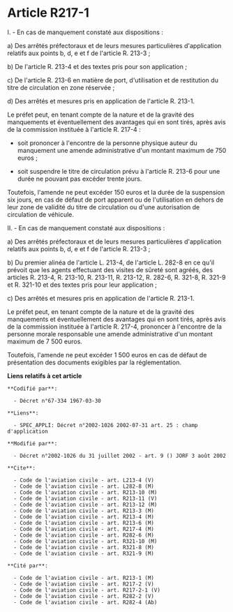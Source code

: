 # Article R217-1

I. - En cas de manquement constaté aux dispositions :

a) Des arrêtés préfectoraux et de leurs mesures particulières d'application relatifs aux points b, d, e et f de l'article R.
213-3 ;

b) De l'article R. 213-4 et des textes pris pour son application ;

c) De l'article R. 213-6 en matière de port, d'utilisation et de restitution du titre de circulation en zone réservée ;

d) Des arrêtés et mesures pris en application de l'article R. 213-1.

Le préfet peut, en tenant compte de la nature et de la gravité des manquements et éventuellement des avantages qui en sont
tirés, après avis de la commission instituée à l'article R. 217-4 :

- soit prononcer à l'encontre de la personne physique auteur du manquement une amende administrative d'un montant maximum de
750 euros ;

- soit suspendre le titre de circulation prévu à l'article R. 213-6 pour une durée ne pouvant pas excéder trente jours.

Toutefois, l'amende ne peut excéder 150 euros et la durée de la suspension six jours, en cas de défaut de port apparent ou de
l'utilisation en dehors de leur zone de validité du titre de circulation ou d'une autorisation de circulation de véhicule.

II. - En cas de manquement constaté aux dispositions :

a) Des arrêtés préfectoraux et de leurs mesures particulières d'application relatifs aux points b, d, e et f de l'article R.
213-3 ;

b) Du premier alinéa de l'article L. 213-4, de l'article L. 282-8 en ce qu'il prévoit que les agents effectuant des visites
de sûreté sont agréés, des articles R. 213-4, R. 213-10, R. 213-11, R. 213-12, R. 282-6, R. 321-8, R. 321-9 et R. 321-10 et
des textes pris pour leur application ;

c) Des arrêtés et mesures pris en application de l'article R. 213-1.

Le préfet peut, en tenant compte de la nature et de la gravité des manquements et éventuellement des avantages qui en sont
tirés, après avis de la commission instituée à l'article R. 217-4, prononcer à l'encontre de la personne morale responsable
une amende administrative d'un montant maximum de 7 500 euros.

Toutefois, l'amende ne peut excéder 1 500 euros en cas de défaut de présentation des documents exigibles par la
réglementation.

**Liens relatifs à cet article**

	**Codifié par**:

	  - Décret n°67-334 1967-03-30

	**Liens**:

	  - SPEC_APPLI: Décret n°2002-1026 2002-07-31 art. 25 : champ d'application

	**Modifié par**:

	  - Décret n°2002-1026 du 31 juillet 2002 - art. 9 () JORF 3 août 2002

	**Cite**:

	  - Code de l'aviation civile - art. L213-4 (V)
	  - Code de l'aviation civile - art. L282-8 (M)
	  - Code de l'aviation civile - art. R213-10 (M)
	  - Code de l'aviation civile - art. R213-11 (V)
	  - Code de l'aviation civile - art. R213-12 (M)
	  - Code de l'aviation civile - art. R213-3 (M)
	  - Code de l'aviation civile - art. R213-4 (M)
	  - Code de l'aviation civile - art. R213-6 (M)
	  - Code de l'aviation civile - art. R217-4 (M)
	  - Code de l'aviation civile - art. R282-6 (M)
	  - Code de l'aviation civile - art. R321-10 (M)
	  - Code de l'aviation civile - art. R321-8 (M)
	  - Code de l'aviation civile - art. R321-9 (M)

	**Cité par**:

	  - Code de l'aviation civile - art. R213-1 (M)
	  - Code de l'aviation civile - art. R217-2 (V)
	  - Code de l'aviation civile - art. R217-2-1 (V)
	  - Code de l'aviation civile - art. R282-2 (V)
	  - Code de l'aviation civile - art. R282-4 (Ab)
